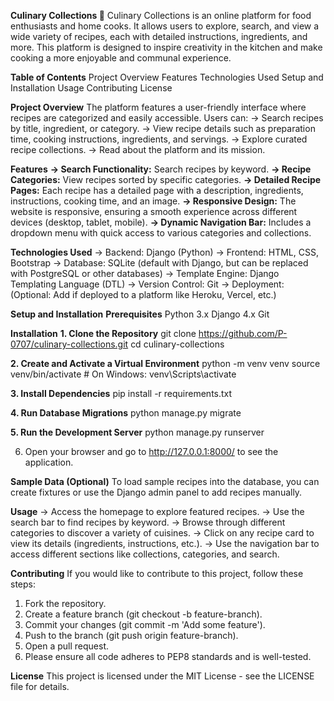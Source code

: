 **Culinary Collections 🍴**
Culinary Collections is an online platform for food enthusiasts and home cooks. It allows users to explore, search, and view a wide variety of recipes, each with detailed instructions, ingredients, and more. This platform is designed to inspire creativity in the kitchen and make cooking a more enjoyable and communal experience.

**Table of Contents**
Project Overview
Features
Technologies Used
Setup and Installation
Usage
Contributing
License

**Project Overview**
The platform features a user-friendly interface where recipes are categorized and easily accessible. Users can:
-> Search recipes by title, ingredient, or category.
-> View recipe details such as preparation time, cooking instructions, ingredients, and servings.
-> Explore curated recipe collections.
-> Read about the platform and its mission.

**Features**
**-> Search Functionality:** Search recipes by keyword.
**-> Recipe Categories:** View recipes sorted by specific categories.
**-> Detailed Recipe Pages:** Each recipe has a detailed page with a description, ingredients, instructions, cooking time, and an image.
**-> Responsive Design:** The website is responsive, ensuring a smooth experience across different devices (desktop, tablet, mobile).
**-> Dynamic Navigation Bar:** Includes a dropdown menu with quick access to various categories and collections.

**Technologies Used**
-> Backend: Django (Python)
-> Frontend: HTML, CSS, Bootstrap
-> Database: SQLite (default with Django, but can be replaced with PostgreSQL or other databases)
-> Template Engine: Django Templating Language (DTL)
-> Version Control: Git
-> Deployment: (Optional: Add if deployed to a platform like Heroku, Vercel, etc.)

**Setup and Installation**
**Prerequisites**
Python 3.x
Django 4.x
Git

**Installation**
**1. Clone the Repository**
git clone https://github.com/P-0707/culinary-collections.git
cd culinary-collections

**2. Create and Activate a Virtual Environment**
python -m venv venv
source venv/bin/activate  # On Windows: venv\Scripts\activate

**3. Install Dependencies**
pip install -r requirements.txt

**4. Run Database Migrations**
python manage.py migrate

**5. Run the Development Server**
python manage.py runserver

6. Open your browser and go to http://127.0.0.1:8000/ to see the application.


**Sample Data (Optional)**
To load sample recipes into the database, you can create fixtures or use the Django admin panel to add recipes manually.

**Usage**
-> Access the homepage to explore featured recipes.
-> Use the search bar to find recipes by keyword.
-> Browse through different categories to discover a variety of cuisines.
-> Click on any recipe card to view its details (ingredients, instructions, etc.).
-> Use the navigation bar to access different sections like collections, categories, and search.

**Contributing**
If you would like to contribute to this project, follow these steps:
1. Fork the repository.
2. Create a feature branch (git checkout -b feature-branch).
3. Commit your changes (git commit -m 'Add some feature').
4. Push to the branch (git push origin feature-branch).
5. Open a pull request.
6. Please ensure all code adheres to PEP8 standards and is well-tested.

**License**
This project is licensed under the MIT License - see the LICENSE file for details.
